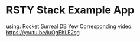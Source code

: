 # RSTY Stack Example App
using:
Rocket
Surreal DB
Yew
Corresponding video: https://youtu.be/luOgEhLE2sg